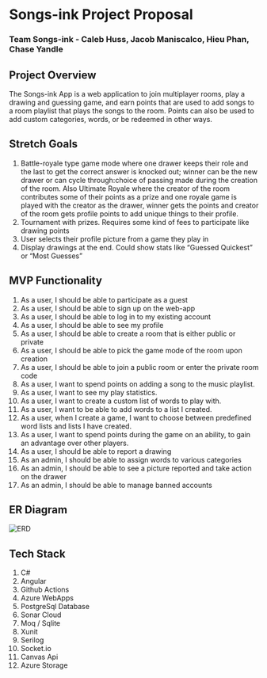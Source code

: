 # Songs-ink Project Proposal
### Team Songs-ink - Caleb Huss, Jacob Maniscalco, Hieu Phan, Chase Yandle

## Project Overview
The Songs-ink App is a web application to join multiplayer rooms, play a drawing and guessing game, and earn points that are used to add songs to a room playlist that plays the songs to the room.  Points can also be used to add custom categories, words, or be redeemed in other ways.

## Stretch Goals
1. Battle-royale type game mode where one drawer keeps their role and the last to get the correct answer is knocked out; winner can be the new drawer or can cycle through:choice of passing made during the creation of the room. Also Ultimate Royale where the creator of the room contributes some of their points as a prize and one royale game is played with the creator as the drawer, winner gets the points and creator of the room gets profile points to add unique things to their profile.
2. Tournament with prizes. Requires some kind of fees to participate like drawing points
3. User selects their profile picture from a game they play in
4. Display drawings at the end. Could show stats like “Guessed Quickest” or “Most Guesses”

## MVP Functionality

1. As a user, I should be able to participate as a guest
2. As a user, I should be able to sign up on the web-app
3. As a user, I should be able to log in to my existing account
4. As a user, I should be able to see my profile
5. As a user, I should be able to create a room that is either public or private
6. As a user, I should be able to pick the game mode of the room upon creation
7. As a user, I should be able to join a public room or enter the private room code
8. As a user, I want to spend points on adding a song to the music playlist. 
9. As a user, I want to see my play statistics. 
10. As a user, I want to create a custom list of words to play with. 
11. As a user, I want to be able to add words to a list I created. 
12. As a user, when I create a game, I want to choose between predefined word lists and lists I have created.
13. As a user, I want to spend points during the game on an ability, to gain an advantage over other players. 
14. As a user, I should be able to report a drawing
15. As an admin, I should be able to assign words to various categories
16. As an admin, I should be able to see a picture reported and take action on the drawer
17. As an admin, I should be able to manage banned accounts


## ER Diagram
![ERD](https://user-images.githubusercontent.com/86570189/127560995-bfa763aa-37e5-409f-b17d-c61d31176edf.png)


## Tech Stack
1. C#
2. Angular
3. Github Actions
4. Azure WebApps
5. PostgreSql Database
6. Sonar Cloud
7. Moq / Sqlite
8. Xunit
9. Serilog
10. Socket.io
11. Canvas Api
12. Azure Storage
